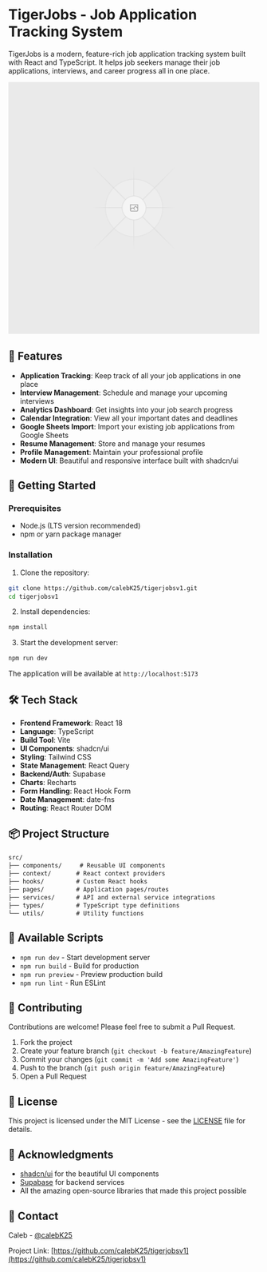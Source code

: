 # TigerJobs - Job Application Tracking System

TigerJobs is a modern, feature-rich job application tracking system built with React and TypeScript. It helps job seekers manage their job applications, interviews, and career progress all in one place.

![TigerJobs Banner](public/placeholder.svg)

## 🌟 Features

- **Application Tracking**: Keep track of all your job applications in one place
- **Interview Management**: Schedule and manage your upcoming interviews
- **Analytics Dashboard**: Get insights into your job search progress
- **Calendar Integration**: View all your important dates and deadlines
- **Google Sheets Import**: Import your existing job applications from Google Sheets
- **Resume Management**: Store and manage your resumes
- **Profile Management**: Maintain your professional profile
- **Modern UI**: Beautiful and responsive interface built with shadcn/ui

## 🚀 Getting Started

### Prerequisites

- Node.js (LTS version recommended)
- npm or yarn package manager

### Installation

1. Clone the repository:
```bash
git clone https://github.com/calebK25/tigerjobsv1.git
cd tigerjobsv1
```

2. Install dependencies:
```bash
npm install
```

3. Start the development server:
```bash
npm run dev
```

The application will be available at `http://localhost:5173`

## 🛠 Tech Stack

- **Frontend Framework**: React 18
- **Language**: TypeScript
- **Build Tool**: Vite
- **UI Components**: shadcn/ui
- **Styling**: Tailwind CSS
- **State Management**: React Query
- **Backend/Auth**: Supabase
- **Charts**: Recharts
- **Form Handling**: React Hook Form
- **Date Management**: date-fns
- **Routing**: React Router DOM

## 📦 Project Structure

```
src/
├── components/     # Reusable UI components
├── context/       # React context providers
├── hooks/         # Custom React hooks
├── pages/         # Application pages/routes
├── services/      # API and external service integrations
├── types/         # TypeScript type definitions
└── utils/         # Utility functions
```

## 🔧 Available Scripts

- `npm run dev` - Start development server
- `npm run build` - Build for production
- `npm run preview` - Preview production build
- `npm run lint` - Run ESLint

## 🤝 Contributing

Contributions are welcome! Please feel free to submit a Pull Request.

1. Fork the project
2. Create your feature branch (`git checkout -b feature/AmazingFeature`)
3. Commit your changes (`git commit -m 'Add some AmazingFeature'`)
4. Push to the branch (`git push origin feature/AmazingFeature`)
5. Open a Pull Request

## 📝 License

This project is licensed under the MIT License - see the [LICENSE](LICENSE) file for details.

## 🙏 Acknowledgments

- [shadcn/ui](https://ui.shadcn.com/) for the beautiful UI components
- [Supabase](https://supabase.com/) for backend services
- All the amazing open-source libraries that made this project possible

## 📧 Contact

Caleb - [@calebK25](https://github.com/calebK25)

Project Link: [https://github.com/calebK25/tigerjobsv1](https://github.com/calebK25/tigerjobsv1)
